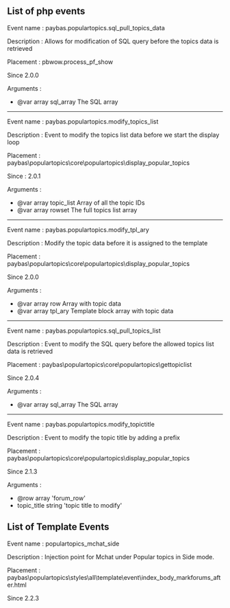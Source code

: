 ## List of php events

 Event name :  paybas.populartopics.sql_pull_topics_data

 Description : Allows for modification of SQL query before the topics data is retrieved

 Placement : pbwow.process_pf_show

 Since 2.0.0

 Arguments :

  - @var    array    sql_array        The SQL array

-----------

 Event name :  paybas.populartopics.modify_topics_list

 Description : Event to modify the topics list data before we start the display loop

 Placement : paybas\populartopics\core\populartopics\display_popular_topics

 Since : 2.0.1

 Arguments :

 - @var   array    topic_list        Array of all the topic IDs
 - @var   array    rowset            The full topics list array



-----------

 Event name :  paybas.populartopics.modify_tpl_ary

 Description : Modify the topic data before it is assigned to the template

 Placement : paybas\populartopics\core\populartopics\display_popular_topics

 Since 2.0.0

 Arguments :

 - @var   array    row            Array with topic data
 - @var   array    tpl_ary        Template block array with topic data


-----------

 Event name :  paybas.populartopics.sql_pull_topics_list

 Description : Event to modify the SQL query before the allowed topics list data is retrieved

 Placement : paybas\populartopics\core\populartopics\gettopiclist

 Since 2.0.4

 Arguments :

 - @var   array    sql_array        The SQL array

-----------

 Event name :  paybas.populartopics.modify_topictitle

 Description : Event to modify the topic title by adding a prefix

 Placement : paybas\populartopics\core\populartopics\display_popular_topics

 Since 2.1.3
 
 Arguments :

 - @row         array  'forum_row'
 - topic_title  string 'topic title to modify'

## List of Template Events

Event name : populartopics_mchat_side

Description : Injection point for Mchat under Popular topics in Side mode.

Placement : paybas\populartopics\styles\all\template\event\index_body_markforums_after.html

Since 2.2.3




